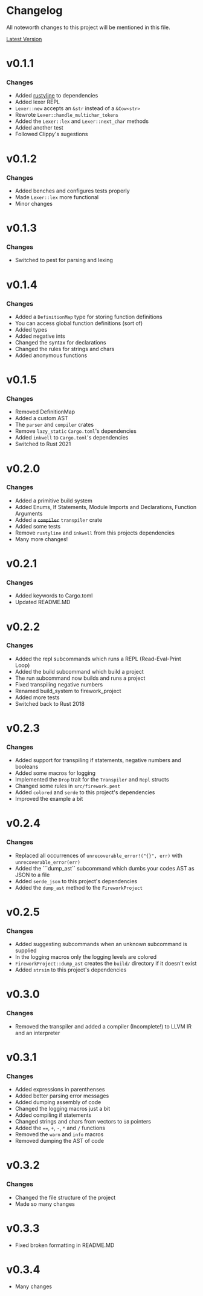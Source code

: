 # Changelog
All noteworth changes to this project will be mentioned in this file.

[Latest Version](#v0.3.4)

# v0.1.1
### Changes
- Added [rustyline](https://crates.io/crates/rustyline/) to dependencies
- Added lexer REPL
- `Lexer::new` accepts an `&str` instead of a `&Cow<str>`
- Rewrote `Lexer::handle_multichar_tokens`
- Added the `Lexer::lex` and `Lexer::next_char` methods
- Added another test
- Followed Clippy's sugestions

# v0.1.2
### Changes 
- Added benches and configures tests properly
- Made `Lexer::lex` more functional
- Minor changes

# v0.1.3
### Changes
- Switched to pest for parsing and lexing

# v0.1.4
### Changes
- Added a `DefinitionMap` type for storing function definitions
- You can access global function definitions (sort of)
- Added types
- Added negative ints
- Changed the syntax for declarations
- Changed the rules for strings and chars
- Added anonymous functions

# v0.1.5
### Changes
- Removed DefinitionMap
- Added a custom AST
- The ```parser``` and ```compiler``` crates
- Remove ```lazy_static``` ```Cargo.toml```'s dependencies
- Added ```inkwell``` to ```Cargo.toml```'s dependencies
- Switched to Rust 2021

# v0.2.0
### Changes
- Added a primitive build system
- Added Enums, If Statements, Module Imports and Declarations, Function Arguments
- Added a ~~```compiler```~~ ```transpiler``` crate
- Added some tests
- Remove ```rustyline``` and ```inkwell``` from this projects dependencies
- Many more changes!

# v0.2.1
### Changes
- Added keywords to Cargo.toml
- Updated README.MD

# v0.2.2
### Changes
- Added the repl subcommands which runs a REPL (Read-Eval-Print Loop)
- Added the build subcommand which build a project
- The run subcommand now builds and runs a project
- Fixed transpiling negative numbers
- Renamed build_system to firework_project
- Added more tests
- Switched back to Rust 2018

# v0.2.3
### Changes
- Added support for transpiling if statements, negative numbers and booleans
- Added some macros for logging
- Implemented the ```Drop``` trait for the ```Transpiler``` and ```Repl``` structs
- Changed some rules in ```src/firework.pest```
- Added ```colored``` and ```serde``` to this project's dependencies
- Improved the example a bit

# v0.2.4
### Changes
- Replaced all occurrences of ```unrecoverable_error!("{}", err)``` with ```unrecoverable_error(err)```
- Added the ```dump_ast`` subcommand which dumbs your codes AST as JSON to a file
- Added ```serde_json``` to this project's dependencies
- Added the ```dump_ast``` method to the ```FireworkProject```

# v0.2.5
### Changes
- Added suggesting subcommands when an unknown subcommand is supplied
- In the logging macros only the logging levels are colored
- ```FireworkProject::dump_ast``` creates the ```build/``` directory if it doesn't exist
- Added ```strsim``` to this project's dependencies


# v0.3.0
### Changes
- Removed the transpiler and added a compiler (Incomplete!) to LLVM IR and an interpreter

# v0.3.1
### Changes
- Added expressions in parenthenses
- Added better parsing error messages
- Added dumping assembly of code
- Changed the logging macros just a bit
- Added compiling if statements
- Changed strings and chars from vectors to ```i8``` pointers
- Added the ```==```, ```+```, ```-```, ```*``` and ```/``` functions
- Removed the ```warn``` and ```info``` macros
- Removed dumping the AST of code

# v0.3.2
### Changes
- Changed the file structure of the project
- Made so many changes

# v0.3.3
- Fixed broken formatting in README.MD

# v0.3.4
- Many changes